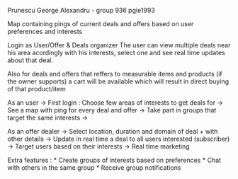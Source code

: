 Prunescu George Alexandru - group 936
pgie1993

Map containing pings of current deals and offers
based on user preferences and interests

Login as User/Offer & Deals organizer
The user can view multiple deals near his area
acordingly with his interests, select one and see
real time updates about that deal.

Also for deals and offers that reffers to measurable
items and products (if the owner supports) a cart 
will be available which will result in direct buying 
of that product/item

As an user
	-> First login : Choose few areas of interests to get deals for
	-> See a map with ping for every deal and offer 
	-> Take part in groups that target the same interests
	-> 

As an offer dealer
	-> Select location, duration and domain of deal + with other details
	-> Update in real time a deal to all users interested (subscriber)
	-> Target users based on their interests
	-> Real time marketing


Extra features :
	* Create groups of interests based on preferences
	* Chat with others in the same group
	* Receive group notifications


 
